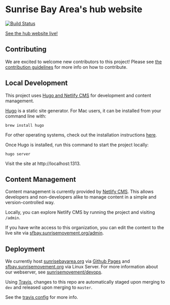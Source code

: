# Sunrise Bay Area's hub website

[![Build Status](https://travis-ci.com/sunrise-bay-area/sunrise-bay-area.svg?branch=master)](https://travis-ci.com/sunrise-bay-area/sunrise-bay-area)

[See the hub website live!](https://sfbay.sunrisemovement.org/)


## Contributing

We are excited to welcome new contributors to this project! Please see [the contribution guidelines](./CONTRIBUTING.md) for more info on how to contribute.

## Local Development

This project uses [Hugo and Netlify CMS](https://www.netlifycms.org/docs/hugo/) for development and content management.

[Hugo](https://gohugo.io/) is a static site generator. For Mac users, it can be installed from your command line with:

```
brew install hugo
```

For other operating systems, check out the installation instructions [here](https://gohugo.io/getting-started/installing).

Once Hugo is installed, run this command to start the project locally:

```
hugo server
```

Visit the site at http://localhost:1313.

## Content Management

Content management is currently provided by [Netlify CMS](https://www.netlifycms.org/). This allows developers and non-developers alike to manage content in a simple and version-controlled way.

Locally, you can explore Netlify CMS by running the project and visiting `/admin`.

If you have write access to this organization, you can edit the content to the live site via [sfbay.sunrisemovement.org/admin](https://sfbay.sunrisemovement.org/admin).

## Deployment

We currently host [sunrisebayarea.org](https//sunrisebayarea.org) via [Github Pages](https://pages.github.com/) and [sfbay.sunrisemovement.org](https://sfbay.sunrisemovement.org) via Linux Server. For more information about our webserver, see [sunrisemovement/devops](https://github.com/sunrisemovement/devops).

Using [Travis](https://travis-ci.org/), changes to this repo are automatically staged upon merging to `dev` and released upon merging to `master`. 

See the [travis config](./.travis.yml) for more info.

